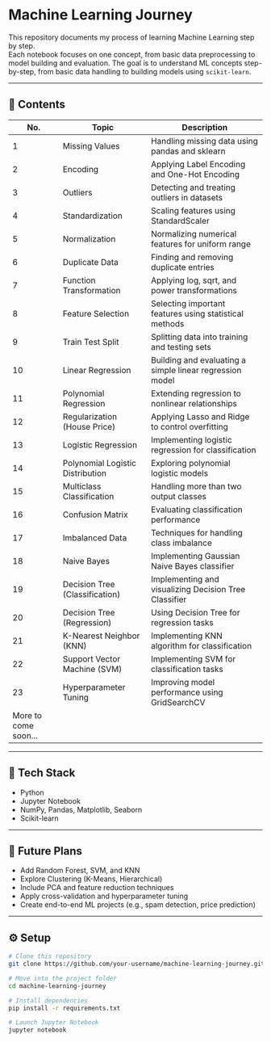 # Machine Learning Journey

This repository documents my process of learning Machine Learning step by step.  
Each notebook focuses on one concept, from basic data preprocessing to model building and evaluation.
The goal is to understand ML concepts step-by-step, from basic data handling to building models using `scikit-learn`.

---

## 📘 Contents

| No. | Topic | Description |
|-----|--------|-------------|
| 1 | Missing Values | Handling missing data using pandas and sklearn |
| 2 | Encoding | Applying Label Encoding and One-Hot Encoding |
| 3 | Outliers | Detecting and treating outliers in datasets |
| 4 | Standardization | Scaling features using StandardScaler |
| 5 | Normalization | Normalizing numerical features for uniform range |
| 6 | Duplicate Data | Finding and removing duplicate entries |
| 7 | Function Transformation | Applying log, sqrt, and power transformations |
| 8 | Feature Selection | Selecting important features using statistical methods |
| 9 | Train Test Split | Splitting data into training and testing sets |
| 10 | Linear Regression | Building and evaluating a simple linear regression model |
| 11 | Polynomial Regression | Extending regression to nonlinear relationships |
| 12 | Regularization (House Price) | Applying Lasso and Ridge to control overfitting |
| 13 | Logistic Regression | Implementing logistic regression for classification |
| 14 | Polynomial Logistic Distribution | Exploring polynomial logistic models |
| 15 | Multiclass Classification | Handling more than two output classes |
| 16 | Confusion Matrix | Evaluating classification performance |
| 17 | Imbalanced Data | Techniques for handling class imbalance |
| 18 | Naive Bayes | Implementing Gaussian Naive Bayes classifier |
| 19 | Decision Tree (Classification) | Implementing and visualizing Decision Tree Classifier |
| 20 | Decision Tree (Regression) | Using Decision Tree for regression tasks |
| 21 | K-Nearest Neighbor (KNN) | Implementing KNN algorithm for classification |
| 22 | Support Vector Machine (SVM) | Implementing SVM for classification tasks |
| 23 | Hyperparameter Tuning | Improving model performance using GridSearchCV |
| More to come soon...|
---

## 🧩 Tech Stack

- Python  
- Jupyter Notebook  
- NumPy, Pandas, Matplotlib, Seaborn  
- Scikit-learn  

---
## 🧠 Future Plans

- Add Random Forest, SVM, and KNN
- Explore Clustering (K-Means, Hierarchical)
- Include PCA and feature reduction techniques
- Apply cross-validation and hyperparameter tuning
- Create end-to-end ML projects (e.g., spam detection, price prediction)

---

## ⚙️ Setup

```bash
# Clone this repository
git clone https://github.com/your-username/machine-learning-journey.git

# Move into the project folder
cd machine-learning-journey

# Install dependencies
pip install -r requirements.txt

# Launch Jupyter Notebook
jupyter notebook
